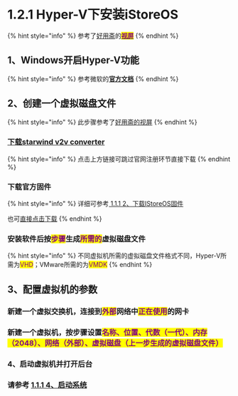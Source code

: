 # 1.2.1  Hyper-V下安装iStoreOS

{% hint style="info" %}
参考了[好用斋](https://space.bilibili.com/3546380987533935)的[<mark style="color:purple;">**视屏**</mark>](https://www.bilibili.com/video/BV1ku4y137JL/?share\_source=copy\_web\&vd\_source=c0a50b2f1dc2589335aa3a0e6146a2cc)
{% endhint %}

## 1、Windows开启Hyper-V功能

{% hint style="info" %}
参考微软的[**官方文档**](https://learn.microsoft.com/zh-cn/virtualization/hyper-v-on-windows/quick-start/enable-hyper-v)
{% endhint %}

## 2、创建一个虚拟磁盘文件

{% hint style="info" %}
此步骤参考了[好用斋的视屏](https://www.bilibili.com/video/BV1aN4y1b7M6/?share\_source=copy\_web\&vd\_source=c0a50b2f1dc2589335aa3a0e6146a2cc)
{% endhint %}

### [下载starwind v2v converter](https://www.starwindsoftware.com/tmplink/starwindconverter.exe)

{% hint style="info" %}
点击上方链接可跳过官网注册环节直接下载
{% endhint %}

### 下载官方固件

{% hint style="info" %}
详细可参考[ 1.1.1  2、下载IStoreOS固件](../1.1-zai-wu-li-ji-shang-an-zhuang-istoreos-yi-x86-wei-li/1.1.1-zhi-jie-xie-ruupan.md#id-2-xia-zai-istoreos-gu-jian)

&#x20;           也可[直接点击下载](https://fw.koolcenter.com/iStoreOS/x86\_64/)
{% endhint %}

### 安装软件后按<mark style="color:purple;">步骤</mark>生成<mark style="color:purple;">所需的</mark>虚拟磁盘文件

{% hint style="info" %}
不同虚拟机所需的虚拟磁盘文件格式不同，Hyper-V所需为<mark style="color:purple;">VHD</mark>；VMware所需的为<mark style="color:purple;">VMDK</mark>
{% endhint %}

## 3、配置虚拟机的参数

### 新建一个虚拟交换机，连接到<mark style="color:purple;">外部</mark>网络中<mark style="color:purple;">正在使用</mark>的网卡

### 新建一个虚拟机，按步骤设置<mark style="color:purple;">名称、位置、代数（一代）、内存（2048）、网络（外部）、虚拟磁盘（上一步生成的虚拟磁盘文件）</mark>

### 4、启动虚拟机并打开后台

### 请参考  [1.1.1  4、启动系统 ](../1.1-zai-wu-li-ji-shang-an-zhuang-istoreos-yi-x86-wei-li/1.1.1-zhi-jie-xie-ruupan.md#id-4-qi-dong-xi-tong)

